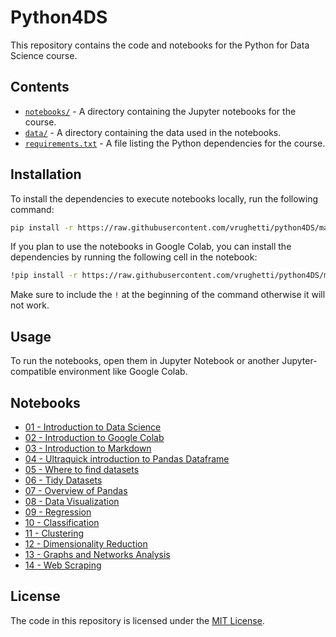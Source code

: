 # Python4DS

This repository contains the code and notebooks for the Python for Data Science course.

## Contents

* [`notebooks/`](/notebooks/) - A directory containing the Jupyter notebooks for the course.
* [`data/`](/data/) - A directory containing the data used in the notebooks.
* [`requirements.txt`](requirements.txt) - A file listing the Python dependencies for the course.

## Installation

To install the dependencies to execute notebooks locally, run the following command:

```sh
pip install -r https://raw.githubusercontent.com/vrughetti/python4DS/main/requirements.txt
```

If you plan to use the notebooks in Google Colab, you can install the dependencies by running the following cell in the notebook:

```sh
!pip install -r https://raw.githubusercontent.com/vrughetti/python4DS/main/requirements.txt
```

Make sure to include the `!` at the beginning of the command otherwise it will not work.

## Usage

To run the notebooks, open them in Jupyter Notebook or another Jupyter-compatible environment like Google Colab.

## Notebooks

* [01 - Introduction to Data Science](notebooks/intro_data_science/intro_data_science.ipynb)
* [02 - Introduction to Google Colab](notebooks/google_colab/colab.ipynb)
* [03 - Introduction to Markdown](notebooks/markdown/markdown.ipynb)
* [04 - Ultraquick introduction to Pandas Dataframe](notebooks/ultraquick_pandas/ultraquick_pandas.ipynb)
* [05 - Where to find datasets](notebooks/datasets/find_datasets.ipynb)
* [06 - Tidy Datasets](notebooks/datasets/tidy_datasets.ipynb)
* [07 - Overview of Pandas](notebooks/pandas/pandas.ipynb)
* [08 - Data Visualization](notebooks/data_viz/data_viz.ipynb)
* [09 - Regression](notebooks/regression/regression.ipynb)
* [10 - Classification](notebooks/classification/classification.ipynb)
* [11 - Clustering](notebooks/clustering/clustering.ipynb)
* [12 - Dimensionality Reduction](notebooks/dim_reduction/dimensionality_reduction.ipynb)
* [13 - Graphs and Networks Analysis](notebooks/graph_networks/graph_networks.ipynb)
* [14 - Web Scraping](notebooks/web_scraping/web_scraping.ipynb)

## License

The code in this repository is licensed under the [MIT License](LICENSE).
